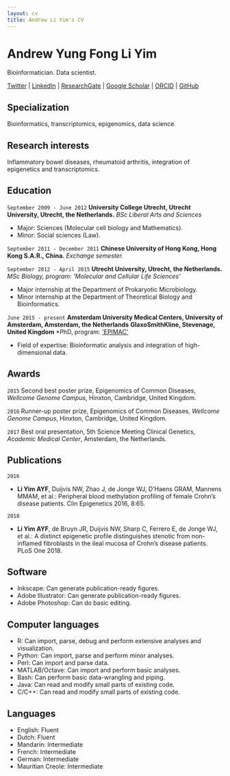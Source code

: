 ```yaml
---
layout: cv
title: Andrew Li Yim's CV
---
```

# Andrew Yung Fong Li Yim
Bioinformatician. Data scientist.

<div id="webaddress">
<a href="https://twitter.com/ndly91">Twitter</a>
  | <a href="https://www.linkedin.com/in/andrew-li-yim-840a10a0/">LinkedIn</a>
  | <a href="https://www.researchgate.net/profile/Andrew_Li_Yim">ResearchGate</a>
  | <a href="https://scholar.google.nl/citations?view_op=list_works&hl=en&user=4I7rgpUAAAAJ">Google Scholar</a>
  | <a href="https://orcid.org/0000-0002-0754-0953">ORCID</a>
  | <a href="https://github.com/ND91">GitHub</a>
</div>

## Specialization

Bioinformatics, transcriptomics, epigenomics, data science.


## Research interests

Inflammatory bowel diseases, rheumatoid arthritis, integration of epigenetics and transcriptomics.


## Education

`September 2009 - June 2012`
__University College Utrecht, Utrecht University, Utrecht, the Netherlands.__
*BSc Liberal Arts and Sciences*
* Major: Sciences (Molecular cell biology and Mathematics).
* Minor: Social sciences (Law).

`September 2011 - December 2011`
__Chinese University of Hong Kong, Hong Kong S.A.R., China.__
*Exchange semester.*

`September 2012 - April 2015`
__Utrecht University, Utrecht, the Netherlands.__
*MSc Biology, program: 'Molecular and Cellular Life Sciences'*
* Major internship at the Department of Prokaryotic Microbiology.
* Minor internship at the Department of Theoretical Biology and Bioinformatics.

`June 2015 - present`
__Amsterdam University Medical Centers, University of Amsterdam, Amsterdam, the Netherlands__
__GlaxoSmithKline, Stevenage, United Kingdom__
*PhD, program: ['EPIMAC'](https://cordis.europa.eu/project/rcn/193846/factsheet/en)
* Field of expertise: Bioinformatic analysis and integration of high-dimensional data.


## Awards

`2015`
Second best poster prize, Epigenomics of Common Diseases, *Wellcome Genome Campus*, Hinxton, Cambridge, United Kingdom.

`2016`
Runner-up poster prize, Epigenomics of Common Diseases, *Wellcome Genome Campus*, Hinxton, Cambridge, United Kingdom.

`2017`
Best oral presentation, 5th Science Meeting Clinical Genetics, *Academic Medical Center*, Amsterdam, the Netherlands.


## Publications

`2016`
* __Li Yim AYF__, Duijvis NW, Zhao J, de Jonge WJ, D’Haens GRAM, Mannens MMAM, et al.: Peripheral blood methylation profiling of female Crohn’s disease patients. Clin Epigenetics 2016, 8:65.

`2018`
* __Li Yim AYF__, de Bruyn JR, Duijvis NW, Sharp C, Ferrero E, de Jonge WJ, et al.: A distinct epigenetic profile distinguishes stenotic from non-inflamed fibroblasts in the ileal mucosa of Crohn’s disease patients. PLoS One 2018.

## Software

* Inkscape: Can generate publication-ready figures.
* Adobe Illustrator: Can generate publication-ready figures.
* Adobe Photoshop: Can do basic editing.


## Computer languages

* R: Can import, parse, debug and perform extensive analyses and visualization.
* Python: Can import, parse and perform minor analyses.
* Perl: Can import and parse data.
* MATLAB/Octave: Can import and perform basic analyses.
* Bash: Can perform basic data-wrangling and piping.
* Java: Can read and modify small parts of existing code.
* C/C++: Can read and modify small parts of existing code.


## Languages

* English: Fluent
* Dutch: Fluent
* Mandarin: Intermediate
* French: Intermediate
* German: Intermediate
* Mauritian Creole: Intermediate

<!-- ### Footer

Last updated: January 2019 -->
